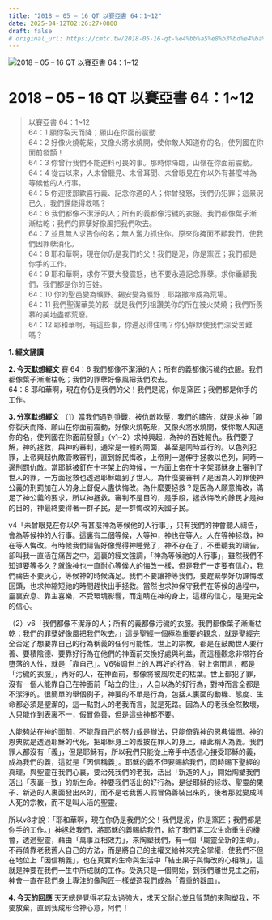 ```yaml
---
title: "2018 – 05 – 16 QT 以賽亞書 64：1~12"
date: 2025-04-12T02:26:27+0800
draft: false
# original_url: https://cmtc.tw/2018-05-16-qt-%e4%bb%a5%e8%b3%bd%e4%ba%9e%e6%9b%b8-64%ef%bc%9a112
---
```


![2018 – 05 – 16 QT 以賽亞書 64：1\~12](/images/qt.jpg   "2018 – 05 – 16 QT 以賽亞書 64：1\~12")

# 2018 – 05 – 16 QT 以賽亞書 64：1\~12

> 以賽亞書 64：1\~12  
> 64：1 願你裂天而降；願山在你面前震動  
> 64：2 好像火燒乾柴，又像火將水燒開，使你敵人知道你的名，使列國在你面前發顫！  
> 64：3 你曾行我們不能逆料可畏的事。那時你降臨，山嶺在你面前震動。  
> 64：4 從古以來，人未曾聽見、未曾耳聞、未曾眼見在你以外有甚麼神為等候他的人行事。  
> 64：5 你迎接那歡喜行義、記念你道的人；你曾發怒，我們仍犯罪；這景況已久，我們還能得救嗎？  
> 64：6 我們都像不潔淨的人；所有的義都像污穢的衣服。我們都像葉子漸漸枯乾；我們的罪孽好像風把我們吹去。  
> 64：7 並且無人求告你的名；無人奮力抓住你。原來你掩面不顧我們，使我們因罪孽消化。  
> 64：8 耶和華啊，現在你仍是我們的父！我們是泥，你是窯匠；我們都是你手的工作。  
> 64：9 耶和華啊，求你不要大發震怒，也不要永遠記念罪孽。求你垂顧我們，我們都是你的百姓。  
> 64：10 你的聖邑變為曠野。錫安變為曠野；耶路撒冷成為荒場。  
> 64：11 我們聖潔華美的殿─就是我們列祖讚美你的所在被火焚燒；我們所羨慕的美地盡都荒廢。  
> 64：12 耶和華啊，有這些事，你還忍得住嗎？你仍靜默使我們深受苦難嗎？

**1. 經文誦讀**

**2.  今天默想經文**
賽 64：6 我們都像不潔淨的人；所有的義都像污穢的衣服。我們都像葉子漸漸枯乾；我們的罪孽好像風把我們吹去。  
64：8 耶和華啊，現在你仍是我們的父！我們是泥，你是窯匠；我們都是你手的工作。

**3. 分享默想經文**
（1）當我們遇到爭戰，被仇敵欺壓，我們的禱告，就是求神「願你裂天而降、願山在你面前震動，好像火燒乾柴，又像火將水燒開，使你敵人知道你的名，使列國在你面前發顫」（v1\~2）求神興起，為神的百姓報仇。我們要了解，神的拯救，與神的審判，通常是一體的兩面，甚至是同時並行的。以色列犯罪，上帝興起仇敵管教審判，直到餘民悔改，上帝則一邊伸手拯救以色列，同時一邊刑罰仇敵。當耶穌被釘在十字架上的時候，一方面上帝在十字架耶穌身上審判了世人的罪，一方面拯救也透過耶穌臨到了世人。為什麼要審判？是因為人的罪使神公義的刑罰加在人的身上督促人盡快悔改。為什麼要拯救？是因為人願意悔改，滿足了神公義的要求，所以神拯救。審判不是目的，是手段，拯救悔改的餘民才是神的目的，神最終要得著一群子民，是一群悔改的天國子民。

v4「未曾眼見在你以外有甚麼神為等候他的人行事」，只有我們的神會聽人禱告，會為等候神的人行事。這裏有二個等候，人等神，神也在等人。人在等神拯救，神在等人悔改。有時候我們禱告好像覺得神睡覺了，神不存在了，不垂聽我的禱告，卻叫我一直活在痛苦之中。這裏的經文強調，「神為等候祂的人行事」，雖然我們不知道要等多久？就像神也一直耐心等候人的悔改一樣，但是我們一定要有信心，我們禱告不要灰心，等候神的時候滿足。我們不要讓神等我們，要趕緊學好功課悔改回頭，也求神縮短祂的時間趕快出手拯救。當然也求神保守我們在等候的過程中，靈裏安息、靠主喜樂，不受環境影響，而定睛在神的身上，這樣的信心，是更完全的信心。

（2）v6「我們都像不潔淨的人；所有的義都像污穢的衣服。我們都像葉子漸漸枯乾；我們的罪孽好像風把我們吹去。」這是聖經一個極為重要的觀念，就是聖經完全否定了想要靠自己的行為稱義的任何可能性。世上的宗教，都是在鼓勵世人要行善、要積陰德、要靠好行為在他們的神面前交換好處與利益，而這種觀念非常符合墮落的人性，就是「靠自己」。V6強調世上的人再好的行為，對上帝而言，都是「污穢的衣服」，再好的人，在神面前，都像將被風吹走的枯葉。世上都犯了罪，沒有一個人能靠自己在神面前「站立的住」，人自以為的好行為，對神而言全都是不潔淨的。很簡單的舉個例子，神要的不單是行為，包括人裏面的動機、態度、生命都必須是聖潔的，這一點對人的老我而言，就是死路。因為人的老我全然敗壞，人只能作到表裏不一，假冒偽善，但是這些神都不要。

人能夠站在神的面前，不能靠自己的努力或是辦法，只能倚靠神的恩典憐憫。神的恩典就是透過耶穌的代死，把耶穌身上的義披在罪人的身上，藉此稱人為義。我們罪人都沒有「義」，但是耶穌有，所以我們只能從上帝手中憑信心接受耶穌的義，成為我們的義，這就是「因信稱義」。耶穌的義不但要賜給我們，同時賜下聖經的真理，與聖靈在我們心裏，要治死我們的老我，活出「新造的人」，開始陶塑我們活出「表裏一致」的新生命。神要我們活出的好行為，是從耶穌的拯救、聖靈的果子、新造的人裏面發出來的，而不是老我舊人假冒偽善裝出來的，後者那就變成叫人死的宗教，而不是叫人活的聖靈。

所以v8才說：「耶和華啊，現在你仍是我們的父！我們是泥，你是窯匠；我們都是你手的工作。」神拯救我們，將耶穌的義賜給我們，給了我們第二次生命重生的機會，透過聖靈，藉由「萬事互相效力」，來陶塑我們，有一個「屬靈全新的生命」。不再倚靠老我舊人自己的方法，而是將自己的主權交給神來完全掌權，使我們不但在地位上「因信稱義」，也在真實的生命與生活中「結出果子與悔改的心相稱」，這就是神要在我們一生中所成就的工作。受洗只是一個開始，到我們離世見主之前，神會一直在我們身上專注的像陶匠一樣塑造我們成為「貴重的器皿」。

**4. 今天的回應**
天天總是覺得老我太過強大，求天父耐心並且智慧的來陶塑我，不要放棄，直到我成形合神心意，阿們！
